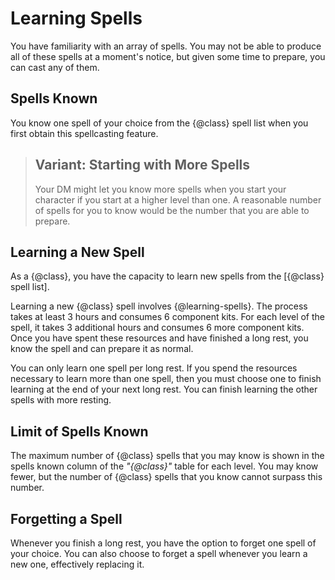 # Learning Spells
You have familiarity with an array of spells.
You may not be able to produce all of these spells at a moment's notice, but given some time to prepare, you can cast any of them.

## Spells Known
You know one spell of your choice from the {@class} spell list when you first obtain this spellcasting feature.

> ## Variant: Starting with More Spells
> Your DM might let you know more spells when you start your character if you start at a higher level than one.
> A reasonable number of spells for you to know would be the number that you are able to prepare.

## Learning a New Spell
As a {@class}, you have the capacity to learn new spells from the [{@class} spell list].

Learning a new {@class} spell involves {@learning-spells}.
The process takes at least 3 hours and consumes 6 component kits.
For each level of the spell, it takes 3 additional hours and consumes 6 more component kits.
Once you have spent these resources and have finished a long rest, you know the spell and can prepare it as normal.

You can only learn one spell per long rest.
If you spend the resources necessary to learn more than one spell, then you must choose one to finish learning at the end of your next long rest.
You can finish learning the other spells with more resting.

## Limit of Spells Known
The maximum number of {@class} spells that you may know is shown in the spells known column of the *"{@class}"* table for each level.
You may know fewer, but the number of {@class} spells that you know cannot surpass this number.

## Forgetting a Spell
Whenever you finish a long rest, you have the option to forget one spell of your choice.
You can also choose to forget a spell whenever you learn a new one, effectively replacing it.

[the {@class} spell list]: #
